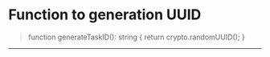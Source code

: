 # Function to generation UUID

>
> function generateTaskID(): string {
>   return crypto.randomUUID();
> }
>


---


